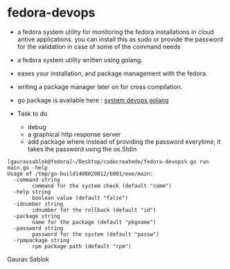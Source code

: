 # fedora-devops

- a fedora system utility for monitoring the fedora installations in cloud antive applications. you can install this as sudo or provide the password for the validation in case of some of the command needs
- a fedora system utility written using golang. 
- eases your installation, and package management with the fedora.
- writing a package manager later on for cross compilation. 
- go package is available here : [system devops golang](https://pkg.go.dev/os/exec)

- Task to do 
  - debug
  - a graphical http response server
  - add package where instead of providing the password everytime, it takes the password using the os.Stdin

```
[gauravsablok@fedora]~/Desktop/codecreatede/fedora-devops% go run main.go -help
Usage of /tmp/go-build1408020812/b001/exe/main:
  -command string
        command for the system check (default "comm")
  -help string
        boolean value (default "false")
  -idnumber string
        idnumber for the rollback (default "id")
  -package string
        name for the package (default "pkgname")
  -password string
        password for the system (default "passw")
  -rpmpackage string
        rpm package path (default "rpm")
```


Gaurav Sablok
